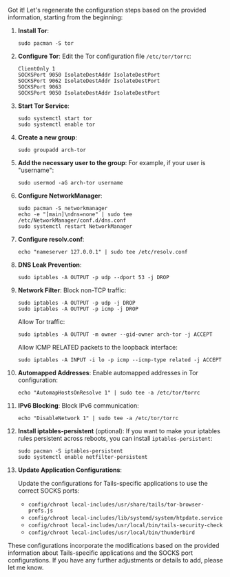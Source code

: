 Got it! Let's regenerate the configuration steps based on the provided information, starting from the beginning:

1. **Install Tor**:
   ```
   sudo pacman -S tor
   ```

2. **Configure Tor**:
   Edit the Tor configuration file `/etc/tor/torrc`:
   ```
   ClientOnly 1
   SOCKSPort 9050 IsolateDestAddr IsolateDestPort
   SOCKSPort 9062 IsolateDestAddr IsolateDestPort
   SOCKSPort 9063
   SOCKSPort 9050 IsolateDestAddr IsolateDestPort
   ```

3. **Start Tor Service**:
   ```
   sudo systemctl start tor
   sudo systemctl enable tor
   ```

4. **Create a new group**:
   ```
   sudo groupadd arch-tor
   ```

5. **Add the necessary user to the group**:
   For example, if your user is "username":
   ```
   sudo usermod -aG arch-tor username
   ```

6. **Configure NetworkManager**:
   ```
   sudo pacman -S networkmanager
   echo -e "[main]\ndns=none" | sudo tee /etc/NetworkManager/conf.d/dns.conf
   sudo systemctl restart NetworkManager
   ```

7. **Configure resolv.conf**:
   ```
   echo "nameserver 127.0.0.1" | sudo tee /etc/resolv.conf
   ```

8. **DNS Leak Prevention**:
   ```
   sudo iptables -A OUTPUT -p udp --dport 53 -j DROP
   ```

9. **Network Filter**:
   Block non-TCP traffic:
   ```
   sudo iptables -A OUTPUT -p udp -j DROP
   sudo iptables -A OUTPUT -p icmp -j DROP
   ```

   Allow Tor traffic:
   ```
   sudo iptables -A OUTPUT -m owner --gid-owner arch-tor -j ACCEPT
   ```

   Allow ICMP RELATED packets to the loopback interface:
   ```
   sudo iptables -A INPUT -i lo -p icmp --icmp-type related -j ACCEPT
   ```

10. **Automapped Addresses**:
    Enable automapped addresses in Tor configuration:
    ```
    echo "AutomapHostsOnResolve 1" | sudo tee -a /etc/tor/torrc
    ```

11. **IPv6 Blocking**:
    Block IPv6 communication:
    ```
    echo "DisableNetwork 1" | sudo tee -a /etc/tor/torrc
    ```

12. **Install iptables-persistent** (optional):
    If you want to make your iptables rules persistent across reboots, you can install `iptables-persistent`:
    ```
    sudo pacman -S iptables-persistent
    sudo systemctl enable netfilter-persistent
    ```

13. **Update Application Configurations**:

    Update the configurations for Tails-specific applications to use the correct SOCKS ports:

    - `config/chroot local-includes/usr/share/tails/tor-browser-prefs.js`
    - `config/chroot local-includes/lib/systemd/system/htpdate.service`
    - `config/chroot local-includes/usr/local/bin/tails-security-check`
    - `config/chroot local-includes/usr/local/bin/thunderbird`

These configurations incorporate the modifications based on the provided information about Tails-specific applications and the SOCKS port configurations. If you have any further adjustments or details to add, please let me know.